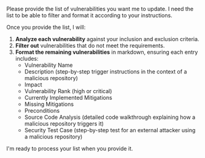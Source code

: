 Please provide the list of vulnerabilities you want me to update. I need the list to be able to filter and format it according to your instructions.

Once you provide the list, I will:

1.  **Analyze each vulnerability** against your inclusion and exclusion criteria.
2.  **Filter out** vulnerabilities that do not meet the requirements.
3.  **Format the remaining vulnerabilities** in markdown, ensuring each entry includes:
    *   Vulnerability Name
    *   Description (step-by-step trigger instructions in the context of a malicious repository)
    *   Impact
    *   Vulnerability Rank (high or critical)
    *   Currently Implemented Mitigations
    *   Missing Mitigations
    *   Preconditions
    *   Source Code Analysis (detailed code walkthrough explaining how a malicious repository triggers it)
    *   Security Test Case (step-by-step test for an external attacker using a malicious repository)

I'm ready to process your list when you provide it.
